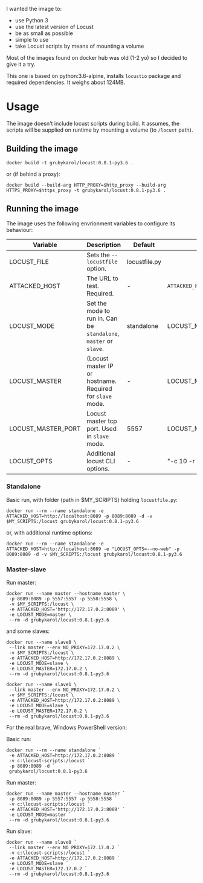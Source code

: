 I wanted the image to:
* use Python 3
* use the latest version of Locust
* be as small as possible
* simple to use
* take Locust scripts by means of mounting a volume

Most of the images found on docker hub was old (1-2 yo) so I decided to give it a try.

This one is based on python:3.6-alpine, installs `locustio` package and required dependencies. 
It weighs about 124MB.
 
# Usage 
The image doesn't include locust scripts during build. It assumes, the scripts will be supplied on runtime by mounting a volume (to `/locust` path).

## Building the image
```
docker build -t grubykarol/locust:0.8.1-py3.6 .
```
or (if behind a proxy):
```
docker build --build-arg HTTP_PROXY=$http_proxy --build-arg HTTPS_PROXY=$https_proxy -t grubykarol/locust:0.8.1-py3.6 . 
```

## Running the image
The image uses the following envrionment variables to configure its behaviour: 


| Variable | Description | Default | Example |
|----------|-------------|---------|---------|
|LOCUST_FILE   | Sets the `--locustfile` option. | locustfile.py | |
|ATTACKED_HOST | The URL to test. Required. | - | `ATTACKED_HOST=http://example.com/` |
|LOCUST_MODE   | Set the mode to run in. Can be `standalone`, `master` or `slave`. | standalone | LOCUST_MODE=master|
|LOCUST_MASTER | (Locust master IP or hostname. Required for `slave` mode.| - | LOCUST_MASTER=127.0.0.1|
|LOCUST_MASTER_PORT | Locust master tcp port. Used in `slave` mode. | 5557 | LOCUST_MASTER_PORT=6666|
|LOCUST_OPTS| Additional locust CLI options. | - | "-c 10 -r 10"|


### Standalone

Basic run, with folder (path in $MY_SCRIPTS) holding `locustfile.py`:
```
docker run --rm --name standalone -e ATTACKED_HOST=http://localhost:8089 -p 8089:8089 -d -v $MY_SCRIPTS:/locust grubykarol/locust:0.8.1-py3.6
```
or, with additional runtime options:
```
docker run --rm --name standalone -e ATTACKED_HOST=http://localhost:8089 -e "LOCUST_OPTS=--no-web" -p 8089:8089 -d -v $MY_SCRIPTS:/locust grubykarol/locust:0.8.1-py3.6
```

### Master-slave

Run master:
```
docker run --name master --hostname master \
 -p 8089:8089 -p 5557:5557 -p 5558:5558 \
 -v $MY_SCRIPTS:/locust \
 -e ATTACKED_HOST='http://172.17.0.2:8089' \
 -e LOCUST_MODE=master \
 --rm -d grubykarol/locust:0.8.1-py3.6
```

and some slaves:

```
docker run --name slave0 \
 --link master --env NO_PROXY=172.17.0.2 \
 -v $MY_SCRIPTS:/locust \
 -e ATTACKED_HOST=http://172.17.0.2:8089 \
 -e LOCUST_MODE=slave \
 -e LOCUST_MASTER=172.17.0.2 \
 --rm -d grubykarol/locust:0.8.1-py3.6 

docker run --name slave1 \
 --link master --env NO_PROXY=172.17.0.2 \
 -v $MY_SCRIPTS:/locust \
 -e ATTACKED_HOST=http://172.17.0.2:8089 \
 -e LOCUST_MODE=slave \
 -e LOCUST_MASTER=172.17.0.2 \
 --rm -d grubykarol/locust:0.8.1-py3.6 
```


For the real brave, Windows PowerShell version:

Basic run:
```
docker run --rm --name standalone `
 -e ATTACKED_HOST=http://172.17.0.2:8089 `
 -v c:\locust-scripts:/locust ` 
 -p 8089:8089 -d `
 grubykarol/locust:0.8.1-py3.6
```

Run master:
```
docker run --name master --hostname master `
 -p 8089:8089 -p 5557:5557 -p 5558:5558 `
 -v c:\locust-scripts:/locust `
 -e ATTACKED_HOST='http://172.17.0.2:8089' `
 -e LOCUST_MODE=master `
 --rm -d grubykarol/locust:0.8.1-py3.6
```

Run slave:
```
docker run --name slave0 `
 --link master --env NO_PROXY=172.17.0.2 `
 -v c:\locust-scripts:/locust `
 -e ATTACKED_HOST=http://172.17.0.2:8089 `
 -e LOCUST_MODE=slave `
 -e LOCUST_MASTER=172.17.0.2 `
 --rm -d grubykarol/locust:0.8.1-py3.6 
```
